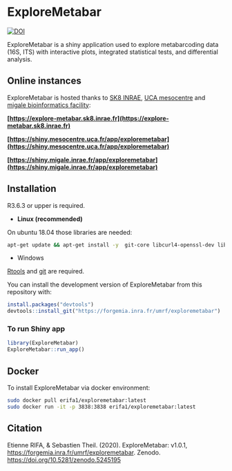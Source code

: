 
# ExploreMetabar

[![DOI](https://zenodo.org/badge/DOI/10.5281/zenodo.5245195.svg)](https://doi.org/10.5281/zenodo.5245195)


ExploreMetabar is a shiny application used to explore metabarcoding data
(16S, ITS) with interactive plots, integrated statistical tests, and
differential analysis.

## Online instances

ExploreMetabar is hosted thanks to [SK8 INRAE](https://sk8.inrae.fr/), [UCA mesocentre](https://mesocentre.uca.fr/) and [migale bioinformatics facility](https://migale.inrae.fr/):


**[https://explore-metabar.sk8.inrae.fr](https://explore-metabar.sk8.inrae.fr)**

**[https://shiny.mesocentre.uca.fr/app/exploremetabar](https://shiny.mesocentre.uca.fr/app/exploremetabar)**

**[https://shiny.migale.inrae.fr/app/exploremetabar](https://shiny.migale.inrae.fr/app/exploremetabar)**


## Installation

R3.6.3 or upper is required.


* **Linux (recommended)**

On ubuntu 18.04 those libraries are needed:

```bash
apt-get update && apt-get install -y  git-core libcurl4-openssl-dev libgit2-dev libglpk-dev libgmp-dev libicu-dev libpng-dev libssl-dev libxml2-dev make pandoc pandoc-citeproc zlib1g-dev libtiff-dev libjpeg-dev libbz2-dev libgmp3-dev software-properties-common
```

* Windows

[Rtools](https://cran.r-project.org/bin/windows/Rtools/) and [git](https://git-scm.com/download/win) are required.

You can install the development version of ExploreMetabar from this
repository with:

``` r
install.packages("devtools")
devtools::install_git("https://forgemia.inra.fr/umrf/exploremetabar")
```

### To run Shiny app

``` r
library(ExploreMetabar)
ExploreMetabar::run_app()
```

## Docker

To install ExploreMetabar via docker environment:

```bash
sudo docker pull erifa1/exploremetabar:latest
sudo docker run -it -p 3838:3838 erifa1/exploremetabar:latest
```

## Citation

Etienne RIFA, & Sebastien Theil. (2020). ExploreMetabar: v1.0.1, https://forgemia.inra.fr/umrf/exploremetabar. Zenodo. https://doi.org/10.5281/zenodo.5245195
